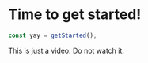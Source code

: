 # Time to get started!

```js
const yay = getStarted();
```

This is just a video. Do not watch it:

<Youtube videoId="ut0pk7GqV0Y" />
